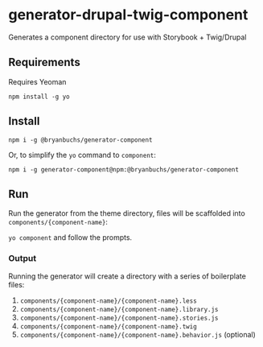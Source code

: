 # generator-drupal-twig-component

Generates a component directory for use with Storybook + Twig/Drupal

## Requirements

Requires Yeoman

`npm install -g yo`

## Install

`npm i -g @bryanbuchs/generator-component`

Or, to simplify the `yo` command to `component`:

`npm i -g generator-component@npm:@bryanbuchs/generator-component` 

## Run

Run the generator from the theme directory, files will be scaffolded into `components/{component-name}`:

 `yo component` and follow the prompts.

### Output

Running the generator will create a directory with a series of boilerplate files:

1. `components/{component-name}/{component-name}.less`
2. `components/{component-name}/{component-name}.library.js`
3. `components/{component-name}/{component-name}.stories.js`
4. `components/{component-name}/{component-name}.twig`
5. `components/{component-name}/{component-name}.behavior.js` (optional)
